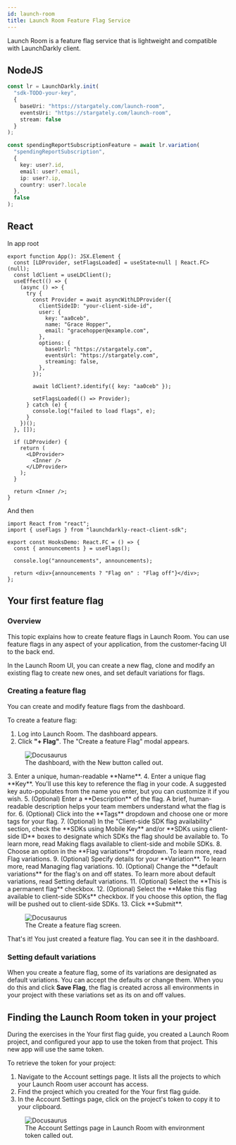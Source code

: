 ```yaml
---
id: launch-room
title: Launch Room Feature Flag Service
---
```


Launch Room is a feature flag service that is lightweight and compatible with LaunchDarkly client.

## NodeJS

```ts
const lr = LaunchDarkly.init(
  "sdk-TODO-your-key",
  {
    baseUri: "https://stargately.com/launch-room",
    eventsUri: "https://stargately.com/launch-room",
    stream: false
  }
);

const spendingReportSubscriptionFeature = await lr.variation(
  "spendingReportSubscription",
  {
    key: user?.id,
    email: user?.email,
    ip: user?.ip,
    country: user?.locale
  },
  false
);
```

## React

In app root

```tsx
export function App(): JSX.Element {
  const [LDProvider, setFlagsLoaded] = useState<null | React.FC>(null);
  const ldClient = useLDClient();
  useEffect(() => {
    (async () => {
      try {
        const Provider = await asyncWithLDProvider({
          clientSideID: "your-client-side-id",
          user: {
            key: "aa0ceb",
            name: "Grace Hopper",
            email: "gracehopper@example.com",
          },
          options: {
            baseUrl: "https://stargately.com",
            eventsUrl: "https://stargately.com",
            streaming: false,
          },
        });

        await ldClient?.identify({ key: "aa0ceb" });

        setFlagsLoaded(() => Provider);
      } catch (e) {
        console.log("failed to load flags", e);
      }
    })();
  }, []);

  if (LDProvider) {
    return (
      <LDProvider>
        <Inner />
      </LDProvider>
    );
  }

  return <Inner />;
}
```

And then

```tsx
import React from "react";
import { useFlags } from "launchdarkly-react-client-sdk";

export const HooksDemo: React.FC = () => {
  const { announcements } = useFlags();

  console.log("announcements", announcements);

  return <div>{announcements ? "Flag on" : "Flag off"}</div>;
};
```

## Your first feature flag

### Overview
This topic explains how to create feature flags in Launch Room. You can use feature flags in any aspect of your application, from the customer-facing UI to the back end.

In the Launch Room UI, you can create a new flag, clone and modify an existing flag to create new ones, and set default variations for flags.

### Creating a feature flag

You can create and modify feature flags from the dashboard.

To create a feature flag:

1. Log into Launch Room. The dashboard appears.
2. Click **"+ Flag"**. The "Create a feature Flag" modal appears.
<figure>
    <img alt="Docusaurus " src={require('@docusaurus/useBaseUrl').default('img/launch-room-dashboard.png')} />
    <figcaption>The dashboard, with the New button called out.</figcaption>
</figure>
3. Enter a unique, human-readable **Name**.
4. Enter a unique flag **Key**. You'll use this key to reference the flag in your code. A suggested key auto-populates from the name you enter, but you can customize it if you wish.
5. (Optional) Enter a **Description** of the flag. A brief, human-readable description helps your team members understand what the flag is for.
6. (Optional) Click into the **Tags** dropdown and choose one or more tags for your flag.
7. (Optional) In the "Client-side SDK flag availability" section, check the **SDKs using Mobile Key** and/or **SDKs using client-side ID** boxes to designate which SDKs the flag should be available to. To learn more, read Making flags available to client-side and mobile SDKs.
8. Choose an option in the **Flag variations** dropdown. To learn more, read Flag variations.
9. (Optional) Specify details for your **Variation**. To learn more, read Managing flag variations.
10. (Optional) Change the **default variations** for the flag's on and off states. To learn more about default variations, read Setting default variations.
11. (Optional) Select the **This is a permanent flag** checkbox.
12. (Optional) Select the **Make this flag available to client-side SDKs** checkbox. If you choose this option, the flag will be pushed out to client-side SDKs.
13. Click **Submit**.
<figure>
    <img alt="Docusaurus " src={require('@docusaurus/useBaseUrl').default('img/launch-room-new-flag.png')} />
    <figcaption>The Create a feature flag screen.</figcaption>
</figure>

That's it! You just created a feature flag. You can see it in the dashboard.

### Setting default variations
When you create a feature flag, some of its variations are designated as default variations. You can accept the defaults or change them. When you do this and click **Save Flag**, the flag is created across all environments in your project with these variations set as its on and off values.

## Finding the Launch Room token in your project

During the exercises in the Your first flag guide, you created a Launch Room project, and configured your app to use the token from that project. This new app will use the same token.

To retrieve the token for your project:

1. Navigate to the Account settings page. It lists all the projects to which your Launch Room user account has access.
2. Find the project which you created for the Your first flag guide.
3. In the Account Settings page, click on the project's token to copy it to your clipboard.

<figure>
    <img alt="Docusaurus " src={require('@docusaurus/useBaseUrl').default('img/launch-room-token.png')} />
    <figcaption>The Account Settings page in Launch Room with environment token called out.</figcaption>
</figure>
